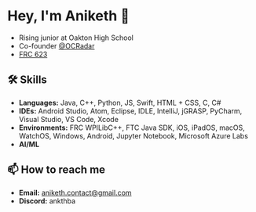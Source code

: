 # Hey, I'm Aniketh 👋
- Rising junior at Oakton High School
- Co-founder [@OCRadar](https://github.com/Oral-Cancer-Radar)
- [FRC 623](https://github.com/CougarProgramming623)

## 🛠 Skills
- **Languages:** Java, C++, Python, JS, Swift, HTML + CSS, C, C#
- **IDEs:** Android Studio, Atom, Eclipse, IDLE, IntelliJ, jGRASP, PyCharm, Visual Studio, VS Code, Xcode
- **Environments:** FRC WPILibC++, FTC Java SDK, iOS, iPadOS, macOS, WatchOS, Windows, Android, Jupyter Notebook, Microsoft Azure Labs
- **AI/ML**

## 📫 How to reach me
- **Email:** [aniketh.contact@gmail.com](mailto:aniketh.contact@gmail.com)
- **Discord:** ankthba
